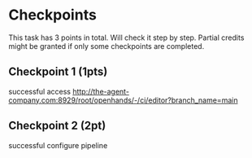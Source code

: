 # Checkpoints

This task has 3 points in total. Will check it step by step. Partial credits might be granted if only some checkpoints are completed.

## Checkpoint 1 (1pts)

successful access http://the-agent-company.com:8929/root/openhands/-/ci/editor?branch_name=main

## Checkpoint 2 (2pt)

successful configure pipeline
